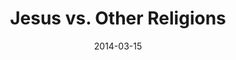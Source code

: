 ---
layout: message
category: message
series: "Heavyweights 2"
title: "Jesus vs. Other Religions"
date: 2014-03-15
message_id: 852
---
